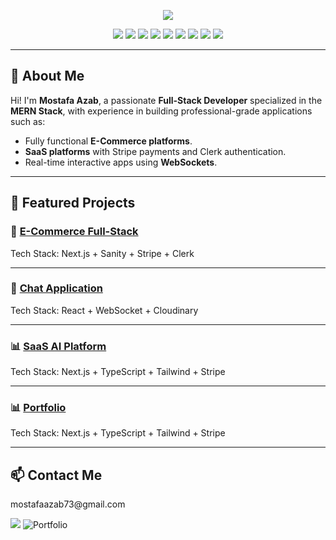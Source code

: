 <!-- Banner -->
<p align="center">
  <img src="https://capsule-render.vercel.app/api?type=waving&color=gradient&height=200&section=header&text=Mostafa%20Azab&fontSize=40&fontAlignY=35&desc=Junior%20MERN%20Stack%20Developer&descAlignY=55&descAlign=50" />
</p>

<!-- Badges -->
<p align="center">
  <img src="https://img.shields.io/badge/Next.js-000000?style=for-the-badge&logo=next.js&logoColor=white" />
  <img src="https://img.shields.io/badge/React-20232a?style=for-the-badge&logo=react&logoColor=61dafb" />
  <img src="https://img.shields.io/badge/TypeScript-007ACC?style=for-the-badge&logo=typescript&logoColor=white" />
  <img src="https://img.shields.io/badge/Tailwind_CSS-38B2AC?style=for-the-badge&logo=tailwind-css&logoColor=white" />
  <img src="https://img.shields.io/badge/Node.js-339933?style=for-the-badge&logo=node.js&logoColor=white" />
  <img src="https://img.shields.io/badge/MongoDB-4ea94b?style=for-the-badge&logo=mongodb&logoColor=white" />
  <img src="https://img.shields.io/badge/Sanity-F03E2F?style=for-the-badge&logo=sanity&logoColor=white" />
  <img src="https://img.shields.io/badge/Clerk-000000?style=for-the-badge&logo=clerk&logoColor=white" />
  <img src="https://img.shields.io/badge/Stripe-626CD9?style=for-the-badge&logo=stripe&logoColor=white" />
</p>

---

## 👋 About Me
Hi! I'm **Mostafa Azab**, a passionate **Full-Stack Developer** specialized in the **MERN Stack**, with experience in building professional-grade applications such as:
- Fully functional **E-Commerce platforms**.
- **SaaS platforms** with Stripe payments and Clerk authentication.
- Real-time interactive apps using **WebSockets**.

---

## 🚀 Featured Projects

### 🛒 [E-Commerce Full-Stack](https://github.com/Azab-dev/shopcart)
Tech Stack: Next.js + Sanity + Stripe + Clerk  

---

### 💬 [Chat Application](https://github.com/Azab-dev/chat-app-fullstack)
Tech Stack: React + WebSocket + Cloudinary  

---

### 📊 [SaaS AI Platform](https://github.com/Azab-dev/saas_converso)
Tech Stack: Next.js + TypeScript + Tailwind + Stripe  

---

### 📊 [Portfolio](https://github.com/Azab-dev/portfolio)
Tech Stack: Next.js + TypeScript + Tailwind + Stripe  

---

## 📫 Contact Me
<p align="center">
  <p>mostafaazab73@gmail.com</p>
  <a href="https://www.linkedin.com/feed/"><img src="https://img.shields.io/badge/LinkedIn-0077B5?style=for-the-badge&logo=linkedin&logoColor=white"></a>
    <img src="https://portfolio-r892l4n0q-azabs-projects-a7a66868.vercel.app/" alt="Portfolio" />

</p>
